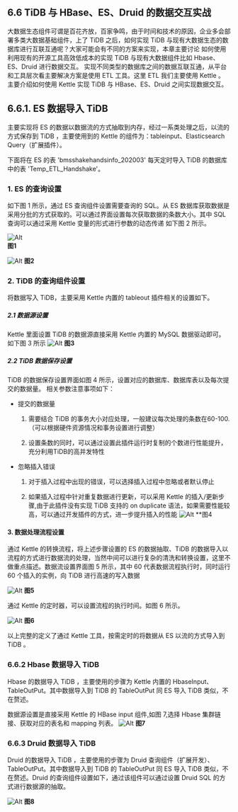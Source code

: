 ## 6.6 TiDB 与 HBase、ES、Druid  的数据交互实战

大数据生态组件可谓是百花齐放，百家争鸣，由于时间和技术的原因，企业多会部署多类大数据基础组件，上了 TiDB 之后，如何实现 TiDB  与现有大数据生态的数据库进行互联互通呢？大家可能会有不同的方案来实现，本章主要讨论 如何使用利用现有的开源工具高效低成本的实现 TiDB 与现有大数据组件比如 Hbase、ES、Druid  进行数据交互。
实现不同类型的数据库之间的数据互联互通，从平台和工具层次看主要解决方案是使用 ETL 工具。这里 ETL 我们主要使用 Kettle 。主要介绍如何使用 Kettle 实现 TiDB 与 HBase、ES、Druid 之间实现数据交互。

## 6.6.1. ES 数据导入 TiDB

   主要实现将 ES 的数据以数据流的方式抽取到内存，经过一系类处理之后，以流的方式保存到 TiDB  ，主要使用到的 Kettle 的组件为：tableinput、Elasticsearch Query（扩展插件）。

下面将在 ES 的表 'bmsshakehandsinfo_202003' 每天定时导入 TiDB 的数据库中的表  'Temp_ETL_Handshake'。


### 1. ES 的查询设置

  如下图 1 所示，通过 ES 查询组件设置需要查询的 SQL。从 ES  数据库获取数据是采用分批的方式获取的。可以通过界面设置每次获取数据的条数大小。其中 SQL  查询可以通过采用 Kettle 变量的形式进行参数的动态传递 如下图 2 所示。
  
 ![Alt](https://imgconvert.csdnimg.cn/aHR0cHM6Ly91cGxvYWRlci5zaGltby5pbS9mL08xeW51V1JtRGxRS2ZKUEwucG5n?x-oss-process=image/format,png#pic_center) 											
**图1**

![Alt](https://imgconvert.csdnimg.cn/aHR0cHM6Ly91cGxvYWRlci5zaGltby5pbS9mLzV3N0FMMFZCWGRjcUNpSlkucG5n?x-oss-process=image/format,png#pic_center)
**图2**

### 2. TiDB 的查询组件设置

   将数据写入 TiDB，主要采用 Kettle 内置的 tableout 插件相关的设置如下。
##### 2.1 数据源设置

   Kettle 里面设置 TiDB 的数据源直接采用 Kettle 内置的 MySQL 数据驱动即可。如下图 3 所示
![Alt](https://imgconvert.csdnimg.cn/aHR0cHM6Ly91cGxvYWRlci5zaGltby5pbS9mL2FtS0J5ck5laGVRRjNURTgucG5n?x-oss-process=image/format,png#pic_center)
**图3**

##### 2.2 TiDB 数据保存设置

TiDB 的数据保存设置界面如图 4 所示，设置对应的数据库、数据库表以及每次提交的数据量。
	相关参数注意事项如下：

- 提交的数据量

    1. 需要结合 TiDB 的事务大小对应处理，一般建议每次处理的条数在60-100.（可以根据硬件资源情况和事务设置进行调整）

    2. 设置条数的同时，可以通过设置此插件运行时复制的个数进行性能提升，充分利用TiDB的高并发特性

- 忽略插入错误

     1. 对于插入过程中出现的错误，可以选择插入过程中忽略或者默认停止

     2. 如果插入过程中针对重复数据进行更新，可以采用 Kettle 的插入/更新步骤,由于此插件没有实现 TiDB  支持的 on duplicate 语法，如果需要性能较高，可以通过开发插件的方式，进一步提升插入的性能
![Alt](https://imgconvert.csdnimg.cn/aHR0cHM6Ly91cGxvYWRlci5zaGltby5pbS9mL3hneEJDNmVGRnNJVVRjZDMucG5n?x-oss-process=image/format,png#pic_center)
**图4

#### 3. 数据处理流程设置

通过 Kettle 的转换流程，将上述步骤设置的 ES 的数据抽取、TiDB  的数据导入以流程的方式进行数据流的处理，当然中间可以进行复杂的清洗和转换设置，这里不做重点描述。数据流设置界面图 5 所示，其中 60 代表数据流程执行时，同时运行 60 个插入的实例，向 TiDB  进行高速的写入数据

   ![Alt](https://imgconvert.csdnimg.cn/aHR0cHM6Ly91cGxvYWRlci5zaGltby5pbS9mL2VmbGg5UVVnc0QwWHhCckUucG5n?x-oss-process=image/format,png#pic_center)
**图5**


 通过 Kettle 的定时器，可以设置流程的执行时间。如图 6 所示。
 
![Alt](https://imgconvert.csdnimg.cn/aHR0cHM6Ly91cGxvYWRlci5zaGltby5pbS9mL2NGNFRvY2hQN2ZRc2ZwczYucG5n?x-oss-process=image/format,png#pic_center)
 **图6**
 
以上完整的定义了通过 Kettle 工具，按需定时的将数据从 ES 以流的方式导入到 TiDB 。

### 6.6.2 Hbase 数据导入 TiDB

 Hbase 的数据导入 TiDB ，主要使用的步骤为 Kettle  内置的 HbaseInput、TableOutPut。其中数据导入到 TiDB 的 TableOutPut 同 ES 导入 TiDB 类似，不在赘述。

数据源设置是直接采用 Kettle 的 HBase input 组件,如图 7,选择 Hbase 集群链接、获取对应的表名和 mapping 列表。
![Alt](https://imgconvert.csdnimg.cn/aHR0cHM6Ly91cGxvYWRlci5zaGltby5pbS9mL0JFN1Foc0VjNDBzcFcwaUEucG5n?x-oss-process=image/format,png#pic_center)
**图7**


### 6.6.3 Druid 数据导入 TiDB

   Druid 的数据导入 TiDB ，主要使用的步骤为 Druid  查询组件（扩展开发）、TableOutPut。其中数据导入到 TiDB 的 TableOutPut 同 ES 导入 TiDB  类似，不在赘述。Druid 的查询组件设置如下，通过该组件可以通过设置 Druid SQL  的方式进行数据源的抽取。
  
![Alt](https://imgconvert.csdnimg.cn/aHR0cHM6Ly91cGxvYWRlci5zaGltby5pbS9mL09MeDhQMHZnUE1VZktVaHUucG5n?x-oss-process=image/format,png#pic_center)
**图8**

